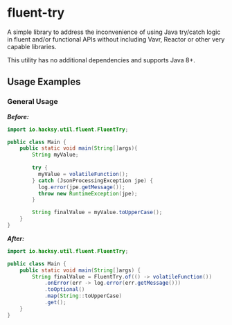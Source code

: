 # fluent-try

A simple library to address the inconvenience of using Java try/catch logic in fluent and/or
functional APIs without including Vavr, Reactor or other very capable libraries.

This utility has no additional dependencies and supports Java 8+.

## Usage Examples

### General Usage

***Before:***
```java
import io.hacksy.util.fluent.FluentTry;

public class Main {
    public static void main(String[]args){
        String myValue;
        
        try {
          myValue = volatileFunction();
        } catch (JsonProcessingException jpe) {
          log.error(jpe.getMessage());
          throw new RuntimeException(jpe);
        }

        String finalValue = myValue.toUpperCase();
    }
}
```

***After:***
```java
import io.hacksy.util.fluent.FluentTry;

public class Main {
    public static void main(String[]args) {
        String finalValue = FluentTry.of(() -> volatileFunction())
            .onError(err -> log.error(err.getMessage()))
            .toOptional()
            .map(String::toUpperCase)
            .get();
    }
}
```